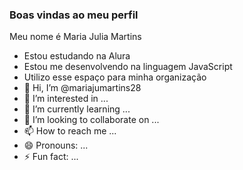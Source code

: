 ### Boas vindas ao meu perfil 

Meu nome é Maria Julia Martins

- Estou estudando na Alura
- Estou me desenvolvendo na linguagem JavaScript
- Utilizo esse espaço para minha organização 
- 👋 Hi, I’m @mariajumartins28
- 👀 I’m interested in ...
- 🌱 I’m currently learning ...
- 💞️ I’m looking to collaborate on ...
- 📫 How to reach me ...
- 😄 Pronouns: ...
- ⚡ Fun fact: ...

<!---
mariajumartins28/mariajumartins28 is a ✨ special ✨ repository because its `README.md` (this file) appears on your GitHub profile.
You can click the Preview link to take a look at your changes.
--->

